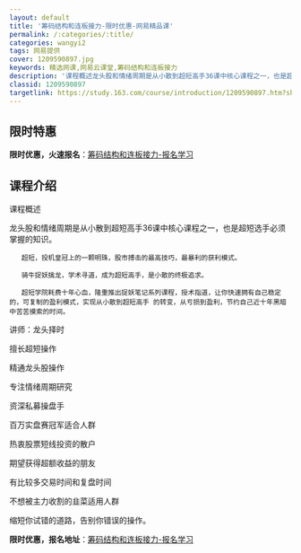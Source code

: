 ```yaml
---
layout: default
title: '筹码结构和连板接力-限时优惠-网易精品课'
permalink: /:categories/:title/
categories: wangyi2
tags: 网易提供
cover: 1209590897.jpg
keywords: 精选网课,网易云课堂,筹码结构和连板接力
description: '课程概述龙头股和情绪周期是从小散到超短高手36课中核心课程之一，也是超短选手必须掌握的知识。超短，投机皇冠上的一颗明珠，'
classid: 1209590897
targetlink: https://study.163.com/course/introduction/1209590897.htm?share=1&shareId=1025206652&utm_campaign=share&utm_medium=iphoneShare&utm_source=&utm_u=1025206652
---
```


## 限时特惠

**限时优惠，火速报名**：[筹码结构和连板接力-报名学习](https://study.163.com/course/introduction/1209590897.htm?share=1&shareId=1025206652&utm_campaign=share&utm_medium=iphoneShare&utm_source=&utm_u=1025206652)

## 课程介绍

课程概述

龙头股和情绪周期是从小散到超短高手36课中核心课程之一，也是超短选手必须掌握的知识。 

       超短，投机皇冠上的一颗明珠，股市搏击的最高技巧，最暴利的获利模式。

       骑牛捉妖擒龙，学术寻道，成为超短高手，是小散的终极追求。  

       超短学院耗费十年心血，隆重推出捉妖笔记系列课程，授术指道，让你快速拥有自己稳定的，可复制的盈利模式，实现从小散到超短高手 的转变，从亏损到盈利，节约自己近十年黑暗中苦苦摸索的时间。



讲师：龙头择时

擅长超短操作

精通龙头股操作

专注情绪周期研究

资深私募操盘手

百万实盘赛冠军适合人群

热衷股票短线投资的散户

期望获得超额收益的朋友

有比较多交易时间和复盘时间

不想被主力收割的韭菜适用人群

缩短你试错的道路，告别你错误的操作。

**限时优惠，报名地址**：[筹码结构和连板接力-报名学习](https://study.163.com/course/introduction/1209590897.htm?share=1&shareId=1025206652&utm_campaign=share&utm_medium=iphoneShare&utm_source=&utm_u=1025206652)


